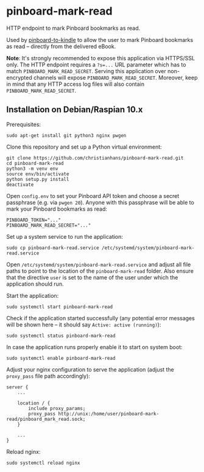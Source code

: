 # pinboard-mark-read

HTTP endpoint to mark Pinboard bookmarks as read.

Used by [pinboard-to-kindle](https://github.com/christianhans/pinboard-to-kindle) to allow the user to mark Pinboard bookmarks as read – directly from the delivered eBook.

**Note**: It's strongly recommended to expose this application via HTTPS/SSL only. The HTTP endpoint requires a `?s=...` URL parameter which has to match `PINBOARD_MARK_READ_SECRET`. Serving this application over non-encrypted channels will expose `PINBOARD_MARK_READ_SECRET`. Moreover, keep in mind that any HTTP access log files will also contain `PINBOARD_MARK_READ_SECRET`.

## Installation on Debian/Raspian 10.x

Prerequisites:

```
sudo apt-get install git python3 nginx pwgen
```

Clone this repository and set up a Python virtual environment:

```
git clone https://github.com/christianhans/pinboard-mark-read.git
cd pinboard-mark-read
python3 -m venv env
source env/bin/activate
python setup.py install
deactivate
```

Open `config.env` to set your Pinboard API token and choose a secret passphrase (e.g. via `pwgen 20`). Anyone with this passphrase will be able to mark your Pinboard bookmarks as read:

```
PINBOARD_TOKEN="..."
PINBOARD_MARK_READ_SECRET="..."
```

Set up a system service to run the application:

```
sudo cp pinboard-mark-read.service /etc/systemd/system/pinboard-mark-read.service
```

Open `/etc/systemd/system/pinboard-mark-read.service` and adjust all file paths to point to the location of the `pinboard-mark-read` folder. Also ensure that the directive `user` is set to the name of the user under which the application should run.

Start the application:

```
sudo systemctl start pinboard-mark-read
```

Check if the application started successfully (any potential error messages will be shown here – it should say `Active: active (running)`):

```
sudo systemctl status pinboard-mark-read
```

In case the application runs properly enable it to start on system boot:

```
sudo systemctl enable pinboard-mark-read
```

Adjust your nginx configuration to serve the application (adjust the `proxy_pass` file path accordingly):

```
server {
    ...
    
    location / {
        include proxy_params;
        proxy_pass http://unix:/home/user/pinboard-mark-read/pinboard_mark_read.sock;
    }
    
    ...
}
```

Reload nginx:

```
sudo systemctl reload nginx
```
